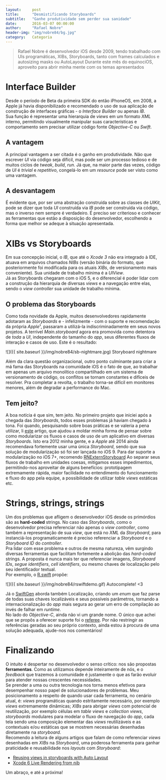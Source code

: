 ```yaml
---
layout:     post
title:      "Desmistificando Storyboards"
subtitle:   "Ganhe produtividade sem perder sua sanidade"
date:       2016-03-07 00:00:00
author:     "Rafael Nobre"
header-img: "img/nobre84/bg.jpg"
category:   Categoria
---
```


> Rafael Nobre é desenvolvedor iOS desde 2009, tendo trabalhado com UIs programáticas, XIBs, Storyboards, tanto com frames calculados e autosizing masks ou AutoLayout
> Durante este mês do equinociOS, aproveito para abrir minha mente com os temas apresentados

# Interface Builder

Desde o período de Beta da primeira SDK do então iPhoneOS, em 2008, a Apple já havia disponibilizado e recomendado o uso de sua aplicação de construção de interfaces gráficas - o *Interface Builder* ou apenas *IB*.  
Sua função é representar uma hierarquia de *views* em um formato *XML* interno, permitindo visualmente manipular suas características e comportamento sem precisar utilizar código fonte *Objective-C* ou *Swift*.  

## A vantagem
A principal vantagem a ser citada é o ganho em produtividade. Não que escrever *UI* via código seja difícil, mas pode ser um processo tedioso e de muitos ciclos de *tweak*, *build*, *run*. Já que, na maior parte das vezes, código de *UI* é *trivial* e *repetitivo*, congelá-lo em um *resource* pode ser visto como uma vantagem.

## A desvantagem
É evidente que, por ser uma abstração construída sobre as classes de *UIKit*, pode se dizer que toda *UI* construída via *IB* pode ser construída via código, mas o inverso nem sempre é verdadeiro. É preciso ser criterioso e conhecer as ferramentas que estão a disposição do desenvolvedor, escolhendo a forma que melhor se adeque à situação apresentada.

# XIBs vs Storyboards
Em sua concepção inicial, o *IB*, que até o *Xcode 3* não era integrado à IDE, atuava em arquivos chamados *NIBs* (versão binária do formato, que posteriormente foi modificada para os atuais *XIBs*, de versionamento mais conveniente). Sua unidade de trabalho mínima é a *UIView*.  
Já as Storyboards chegaram com o iOS 5, e o diferencial é poder lidar com a construção da hierarquia de diversas *views* e a navegação entre elas, sendo o *view controller* sua unidade de trabalho mínima.  

## O problema das Storyboards
Como toda novidade da Apple, muitos desenvolvedores rapidamente adotaram as *Storyboards* e - infelizmente - com o suporte e recomendação da própria *Apple*¹, passaram a utilizá-la indiscriminadamente em seus novos projetos. A terrível *Main.storyboard* agora era promovida como detentora de *toda* a *UI*, independente do tamanho do *app*, seus diferentes fluxos de interação e casos de uso. Este é o resultado:  

![]({{ site.baseurl }}/img/nobre84/sb-nightmare.jpg)
<span class="caption text-muted">Storyboard nightmare</span>

Além da clara questão organizacional, outro ponto culminante para criar a má fama das Storyboards na comunidade iOS é o fato de que, ao trabalhar em apenas um arquivo monolítico compartilhado em um sistema de versionamento de código, os conflitos se tornam constantes e difíceis de resolver. Pra completar a revolta, o trabalho torna-se difícil em monitores menores, além de degradar a performance do Mac.

## Tem jeito?
A boa notícia é que sim, tem jeito. No primeiro projeto que iniciei após a chegada das *Storyboards*, todos esses problemas já haviam chegado à tona. Foi quando, pesquisando sobre boas práticas e se valeria a pena utilizar, li [este](http://robsprogramknowledge.blogspot.com.br/2012/01/uistoryboard-best-practices.html) artigo, que ajudou a moldar minha forma de pensar sobre como modularizar os fluxos e casos de uso de um aplicativo em diversas *Storyboards*. Isto era 2012 minha gente, e a *Apple* até 2014 ainda recomendava fortemente usar uma única *Storyboard*, sendo que sua solução de modularização só foi ser lançada no iOS 9. Para dar suporte a modularização no iOS 7+, recomendo [RNExternStoryboard](https://github.com/nobre84/RNExternStoryboard)
Ao separar seus fluxos de trabalho em unidades coesas, mitigamos esses impedimentos, permitindo-nos aproveitar de alguns benefícios: prototipagem extremamente rápida, maior facilidade no entendimento do funcionamento e fluxo do app pela equipe, a possibilidade de utilizar *table views* estáticas etc.

# Strings, strings, strings
Um dos problemas que afligem o desenvolvedor iOS desde os primórdios são as **hard-coded** strings. No caso das *Storyboards*, como o desenvolvedor precisa referenciar não apenas o *view controller*, como também a representação de sua *view*, que está no *XML* da *Storyboard*, para instanciá-los programaticamente é preciso referenciar a *Storyboard* e o *Storyboard ID* do *controller*.  
Pra lidar com esse problema e outros de mesma natureza, vêm surgindo diversas ferramentas que facilitam fortemente a abolição das *hard-coded* strings. A proposta é nunca mais ter que referenciar imagens, *Storyboard IDs*, *segue identifiers*, *cell identifiers*, ou mesmo chaves de localização pelo seu identificador textual.  
Por exemplo, o [R.swift](https://github.com/mac-cain13/R.swift) propõe:

![]({{ site.baseurl }}/img/nobre84/rswiftdemo.gif)
<span class="caption text-muted">Autocomplete! <3</span>  

Já o [SwiftGen](https://github.com/AliSoftware/SwiftGen) aborda também Localização, criando um *enum* que faz parse de todas suas chaves localizáveis e seus possíveis parâmetros, tornando a internacionalização do *app* mais segura ao gerar um erro de compilação ao invés de falhar em *runtime*.  
No lado do *Objective-C*, ainda não vi um grande nome. O único que achei que se propôs a oferecer suporte foi o [referee](https://github.com/Dynamit/referee). Por não restringir as referências geradas ao seu próprio contexto, ainda estou à procura de uma solução adequada, ajude-nos nos comentários!

# Finalizando
O intuito é despertar no desenvolvedor o senso crítico: nos são propostas **ferramentas**. Como as utilizamos depende inteiramente de nós, e o *feedback* que trazemos à comunidade é justamente o que as farão evoluir para atender nossas crescentes necessidades.  
Se prender a uma ou outra tecnologia nos torna menos efetivos para desempenhar nosso papel de solucionadores de problemas. Meu posicionamento a respeito de quando usar cada ferramenta, no cenário atual, é: *views* programáticas quando estritamente necessário, por exemplo *views* extremamente dinâmicas; *XIBs* para abrigar *views* com potencial de reutilização, por exemplo células em *table views* e *collection views*, *storyboards* modulares para modelar o fluxo de navegação do *app*, cada tela sendo uma composição elementar das *views* reutilizáveis e as contextuais e/ou estáticas que se mostrem necessárias desenhadas diretamente na *storyboard*.  
Recomendo a leitura de alguns artigos que falam de como referenciar *views* desenhadas em *XIBs* na *Storyboard*, uma poderosa ferramenta para ganhar praticidade e reusabilidade nos *layouts* com *Storyboard*:  

* [Reusing views in storyboards with Auto Layout](http://cocoanuts.mobi/2014/03/26/reusable/)  
* [Xcode 6 Live Rendering from nib](http://justabeech.com/2014/07/27/xcode-6-live-rendering-from-nib/)

Um abraço, e até a próxima!